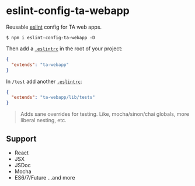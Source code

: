 eslint-config-ta-webapp
=======================

Reusable [eslint](http://www.eslint.org) config for TA web apps.

```
$ npm i eslint-config-ta-webapp -D
```

Then add a [`.eslintrc`](http://eslint.org/docs/user-guide/configuring.html) in the root of your project:
```json
{
  "extends": "ta-webapp"
}
```

In `/test` add another [`.eslintrc`](http://eslint.org/docs/user-guide/configuring.html):
```json
{
  "extends": "ta-webapp/lib/tests"
}
```
>Adds sane overrides for testing. Like, mocha/sinon/chai globals, more liberal nesting, etc.


## Support

- React
- JSX
- JSDoc
- Mocha
- ES6/7/Future
...and more
